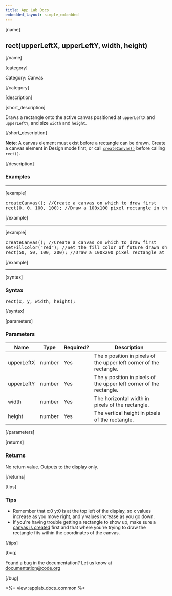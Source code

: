 ```yaml
---
title: App Lab Docs
embedded_layout: simple_embedded
---
```


[name]

## rect(upperLeftX, upperLeftY, width, height)

[/name]


[category]

Category: Canvas

[/category]

[description]

[short_description]

Draws a rectangle onto the active canvas positioned at `upperLeftX` and `upperLeftY`, and size `width` and `height`.

[/short_description]

**Note**: A canvas element must exist before a rectangle can be drawn. Create a canvas element in Design mode first, or call [`createCanvas()`](/applab/docs/createCanvas) before calling `rect()`.

[/description]

### Examples
____________________________________________________

[example]

<pre>
createCanvas(); //Create a canvas on which to draw first
rect(0, 0, 100, 100); //Draw a 100x100 pixel rectangle in the top left corner
</pre>

[/example]

____________________________________________________

[example]

<pre>
createCanvas(); //Create a canvas on which to draw first
setFillColor("red"); //Set the fill color of future drawn shapes
rect(50, 50, 100, 200); //Draw a 100x200 pixel rectangle at x:50 y:50 on the screen
</pre>


[/example]

____________________________________________________

[syntax]

### Syntax
<pre>
rect(x, y, width, height);
</pre>

[/syntax]

[parameters]

### Parameters

| Name  | Type | Required? | Description |
|-----------------|------|-----------|-------------|
| upperLeftX | number | Yes | The x position in pixels of the upper left corner of the rectangle.  |
| upperLeftY | number | Yes | The y position in pixels of the upper left corner of the rectangle.  |
| width | number | Yes | The horizontal width in pixels of the rectangle.  |
| height | number | Yes | The vertical height in pixels of the rectangle.  |

[/parameters]

[returns]

### Returns
No return value. Outputs to the display only.

[/returns]

[tips]

### Tips
- Remember that x:0 y:0 is at the top left of the display, so x values increase as you move right, and y values increase as you go down.
- If you're having trouble getting a rectangle to show up, make sure a [canvas is created](/applab/docs/createCanvas) first and that where you're trying to draw the rectangle fits within the coordinates of the canvas.

[/tips]

[bug]

Found a bug in the documentation? Let us know at documentation@code.org

[/bug]

<%= view :applab_docs_common %>

